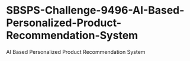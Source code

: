 # SBSPS-Challenge-9496-AI-Based-Personalized-Product-Recommendation-System
AI Based Personalized Product Recommendation System
